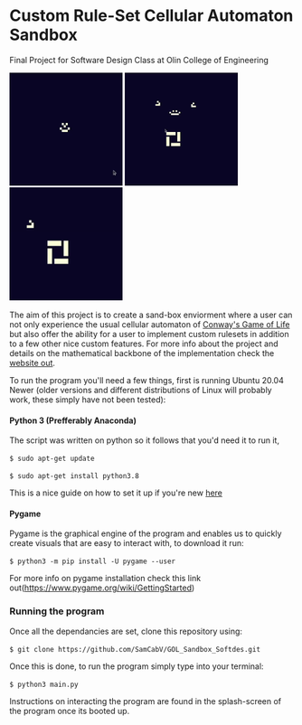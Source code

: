 # Custom Rule-Set Cellular Automaton Sandbox

Final Project for Software Design Class at Olin College of Engineering

<img src="website_stuff/blocks.gif" width="200" height="200" /> <img src="website_stuff/growth.gif" width="200" height="200" /> <img src="website_stuff/gol.gif" width="200" height="200" />

 The aim of this project is to create a sand-box enviorment where a user can not only experience the usual cellular automaton of [Conway's Game of Life](https://en.wikipedia.org/wiki/Conway%27s_Game_of_Life) but also offer the ability for a user to implement custom rulesets in addition to a few other nice custom features. For more info about the project and details on the mathematical backbone of the implementation check the [website out](https://samcabv.github.io/GOL_Sandbox_Softdes/). 
 
 To run the program you'll need a few things, first is running Ubuntu 20.04 Newer (older versions and different distributions of Linux will probably work, these simply have not been tested):
 
 #### Python 3 (Prefferably Anaconda)
 
 The script was written on python so it follows that you'd need it to run it,
 
  `$ sudo apt-get update`
  
  `$ sudo apt-get install python3.8`
 
 This is a nice guide on how to set it up if you're new [here](https://docs.python-guide.org/starting/install3/linux/)
 
 #### Pygame
 
 Pygame is the graphical engine of the program and enables us to quickly create visuals that are easy to interact with, to download it run:

  `$ python3 -m pip install -U pygame --user`
  
  For more info on pygame installation check this link out(https://www.pygame.org/wiki/GettingStarted)
  
  ### Running the program
  
  Once all the dependancies are set, clone this repository using:
  
  `$ git clone https://github.com/SamCabV/GOL_Sandbox_Softdes.git`
  
  Once this is done, to run the program simply type into your terminal:
  
  
  `$ python3 main.py`
  
  Instructions on interacting the program are found in the splash-screen of the program once its booted up. 
